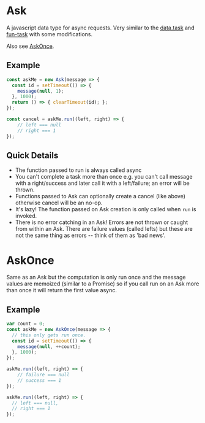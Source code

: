 # Ask

A javascript data type for async requests. Very similar to the [data.task](https://github.com/folktale/data.task) and [fun-task](https://github.com/rpominov/fun-task) with some modifications.

Also see [AskOnce](#AskOnce).

## Example
```javascript
const askMe = new Ask(message => {
  const id = setTimeout(() => {
    message(null, 1);
  }, 1000);
  return () => { clearTimeout(id); };
});

const cancel = askMe.run((left, right) => {
    // left === null
    // right === 1
});
```

## Quick Details
- The function passed to run is always called async
- You can't complete a task more than once e.g. you can't call message with a right/success and later call it with a left/failure; an error will be thrown.
- Functions passed to Ask can optionally create a cancel (like above) otherwise cancel will be an no-op.
- It's lazy! The function passed on Ask creation is only called when `run` is invoked.
- There is no error catching in an Ask! Errors are not thrown or caught from within an Ask. There are failure values (called lefts) but these are not the same thing as errors -- think of them as 'bad news'.

# AskOnce

Same as an Ask but the computation is only run once and the message values are memoized (similar to a Promise) so if you call run on an Ask more than once it will return the first value async.

## Example
```javascript
var count = 0;
const askMe = new AskOnce(message => {
  // this only gets run once.
  const id = setTimeout(() => {
    message(null, ++count);
  }, 1000);
});

askMe.run((left, right) => {
    // failure === null
    // success === 1
});

askMe.run((left, right) => {
  // left === null,
  // right === 1
});
```
